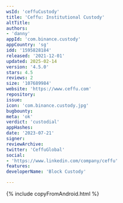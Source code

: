 ```yaml
---
wsId: 'ceffuCustody'
title: 'Ceffu: Institutional Custody'
altTitle: 
authors:
- 'danny'
appId: 'com.binance.custody'
appCountry: 'sg'
idd: '1595828184'
released: '2021-12-01'
updated: 2025-02-14
version: '4.5.0'
stars: 4.5
reviews: 2
size: '107689984'
website: 'https://www.ceffu.com'
repository: 
issue: 
icon: 'com.binance.custody.jpg'
bugbounty: 
meta: 'ok'
verdict: 'custodial'
appHashes: 
date: '2023-07-21'
signer: 
reviewArchive: 
twitter: 'CeffuGlobal'
social:
- 'https://www.linkedin.com/company/ceffu'
features: 
developerName: 'Block Custody'

---
```


{% include copyFromAndroid.html %}